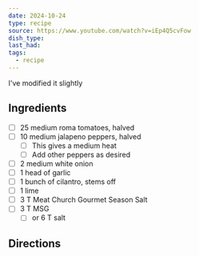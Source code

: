 ```yaml
---
date: 2024-10-24
type: recipe
source: https://www.youtube.com/watch?v=iEp4Q5cvFow
dish_type: 
last_had: 
tags:
  - recipe
---
```


I've modified it slightly

## Ingredients
- [ ] 25 medium roma tomatoes, halved
- [ ] 10 medium jalapeno peppers, halved
	- [ ] This gives a medium heat
	- [ ] Add other peppers as desired
- [ ] 2 medium white onion
- [ ] 1 head of garlic
- [ ] 1 bunch of cilantro, stems off
- [ ] 1 lime
- [ ] 3 T Meat Church Gourmet Season Salt
- [ ] 3 T MSG
	- [ ] or 6 T salt

## Directions
